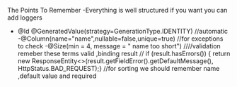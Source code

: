 The Points To Remember 
-Everything is well structured if you want you can add loggers 
- @Id  @GeneratedValue(strategy=GenerationType.IDENTITY) //automatic
-@Column(name="name",nullable=false,unique=true) //for exceptions to check
-@Size(min = 4, message = " name too short") ////validation remeber these terms valid ,binding result
	// if (result.hasErrors()) { return new ResponseEntity<>(result.getFieldError().getDefaultMessage(), HttpStatus.BAD_REQUEST);}
	//for sorting we should remember name ,default value and required

